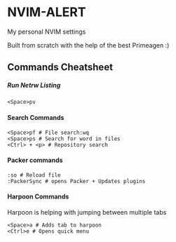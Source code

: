 # NVIM-ALERT

My personal NVIM settings

Built from scratch with the help of the best Primeagen :)

## Commands Cheatsheet

##### Run Netrw Listing

```
<Space>pv
```

#### Search Commands
```
<Space>pf # File search:wq
<Space>ps # Search for word in files
<Ctrl> + <p> # Repository search
```

#### Packer commands

```
:so # Reload file
:PackerSync # opens Packer + Updates plugins
```

#### Harpoon Commands

Harpoon is helping with jumping between multiple tabs

```
<Space>a # Adds tab to harpoon
<Ctrl>e # Opens quick menu
```
